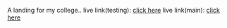 A landing for my college..
live link(testing): <a href="https://lcb-landing-page.netlify.app/">click here</a>
live link(main): <a href="https://confess-out-lcbc.netlify.app/">click here</a>
